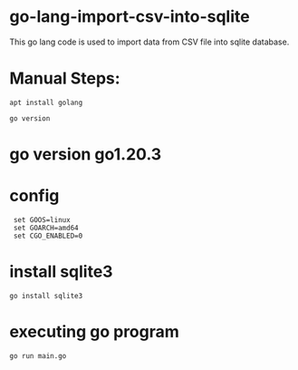 # go-lang-import-csv-into-sqlite
This go lang code is used to import data from CSV file into sqlite database.

# Manual Steps: 
```shell
apt install golang
```

```shell
go version
```
# go version go1.20.3

# config
```shell
 set GOOS=linux
 set GOARCH=amd64
 set CGO_ENABLED=0
```

# install sqlite3
```shell
go install sqlite3
```

# executing go program
```shell
go run main.go
```
